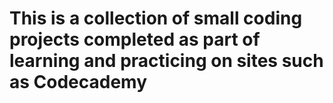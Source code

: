 # This is a collection of small coding projects completed as part of learning and practicing on sites such as Codecademy
